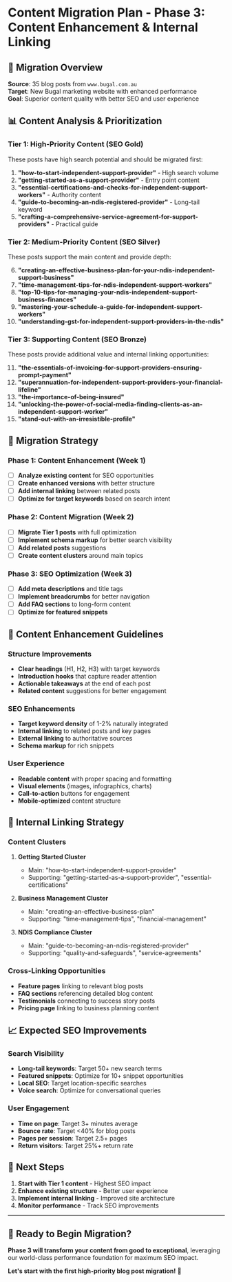 # Content Migration Plan - Phase 3: Content Enhancement & Internal Linking

## 🎯 **Migration Overview**

**Source**: 35 blog posts from `www.bugal.com.au`  
**Target**: New Bugal marketing website with enhanced performance  
**Goal**: Superior content quality with better SEO and user experience  

## 📊 **Content Analysis & Prioritization**

### **Tier 1: High-Priority Content (SEO Gold)**
These posts have high search potential and should be migrated first:

1. **"how-to-start-independent-support-provider"** - High search volume
2. **"getting-started-as-a-support-provider"** - Entry point content
3. **"essential-certifications-and-checks-for-independent-support-workers"** - Authority content
4. **"guide-to-becoming-an-ndis-registered-provider"** - Long-tail keyword
5. **"crafting-a-comprehensive-service-agreement-for-support-providers"** - Practical guide

### **Tier 2: Medium-Priority Content (SEO Silver)**
These posts support the main content and provide depth:

6. **"creating-an-effective-business-plan-for-your-ndis-independent-support-business"**
7. **"time-management-tips-for-ndis-independent-support-workers"**
8. **"top-10-tips-for-managing-your-ndis-independent-support-business-finances"**
9. **"mastering-your-schedule-a-guide-for-independent-support-workers"**
10. **"understanding-gst-for-independent-support-providers-in-the-ndis"**

### **Tier 3: Supporting Content (SEO Bronze)**
These posts provide additional value and internal linking opportunities:

11. **"the-essentials-of-invoicing-for-support-providers-ensuring-prompt-payment"**
12. **"superannuation-for-independent-support-providers-your-financial-lifeline"**
13. **"the-importance-of-being-insured"**
14. **"unlocking-the-power-of-social-media-finding-clients-as-an-independent-support-worker"**
15. **"stand-out-with-an-irresistible-profile"**

## 🚀 **Migration Strategy**

### **Phase 1: Content Enhancement (Week 1)**
- [ ] **Analyze existing content** for SEO opportunities
- [ ] **Create enhanced versions** with better structure
- [ ] **Add internal linking** between related posts
- [ ] **Optimize for target keywords** based on search intent

### **Phase 2: Content Migration (Week 2)**
- [ ] **Migrate Tier 1 posts** with full optimization
- [ ] **Implement schema markup** for better search visibility
- [ ] **Add related posts** suggestions
- [ ] **Create content clusters** around main topics

### **Phase 3: SEO Optimization (Week 3)**
- [ ] **Add meta descriptions** and title tags
- [ ] **Implement breadcrumbs** for better navigation
- [ ] **Add FAQ sections** to long-form content
- [ ] **Optimize for featured snippets**

## 📝 **Content Enhancement Guidelines**

### **Structure Improvements**
- **Clear headings** (H1, H2, H3) with target keywords
- **Introduction hooks** that capture reader attention
- **Actionable takeaways** at the end of each post
- **Related content** suggestions for better engagement

### **SEO Enhancements**
- **Target keyword density** of 1-2% naturally integrated
- **Internal linking** to related posts and key pages
- **External linking** to authoritative sources
- **Schema markup** for rich snippets

### **User Experience**
- **Readable content** with proper spacing and formatting
- **Visual elements** (images, infographics, charts)
- **Call-to-action** buttons for engagement
- **Mobile-optimized** content structure

## 🔗 **Internal Linking Strategy**

### **Content Clusters**
1. **Getting Started Cluster**
   - Main: "how-to-start-independent-support-provider"
   - Supporting: "getting-started-as-a-support-provider", "essential-certifications"

2. **Business Management Cluster**
   - Main: "creating-an-effective-business-plan"
   - Supporting: "time-management-tips", "financial-management"

3. **NDIS Compliance Cluster**
   - Main: "guide-to-becoming-an-ndis-registered-provider"
   - Supporting: "quality-and-safeguards", "service-agreements"

### **Cross-Linking Opportunities**
- **Feature pages** linking to relevant blog posts
- **FAQ sections** referencing detailed blog content
- **Testimonials** connecting to success story posts
- **Pricing page** linking to business planning content

## 📈 **Expected SEO Improvements**

### **Search Visibility**
- **Long-tail keywords**: Target 50+ new search terms
- **Featured snippets**: Optimize for 10+ snippet opportunities
- **Local SEO**: Target location-specific searches
- **Voice search**: Optimize for conversational queries

### **User Engagement**
- **Time on page**: Target 3+ minutes average
- **Bounce rate**: Target <40% for blog posts
- **Pages per session**: Target 2.5+ pages
- **Return visitors**: Target 25%+ return rate

## 🎯 **Next Steps**

1. **Start with Tier 1 content** - Highest SEO impact
2. **Enhance existing structure** - Better user experience
3. **Implement internal linking** - Improved site architecture
4. **Monitor performance** - Track SEO improvements

---

## 🚀 **Ready to Begin Migration?**

**Phase 3 will transform your content from good to exceptional**, leveraging our world-class performance foundation for maximum SEO impact.

**Let's start with the first high-priority blog post migration!** 🎉
